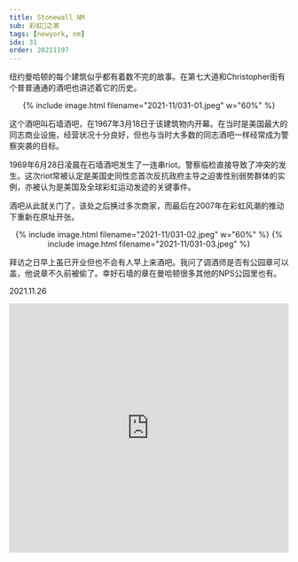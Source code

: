 ```yaml
---
title: Stonewall NM
sub: 彩虹🌈之家
tags: [newyork, nm]
idx: 31
order: 20211197
---
```


纽约曼哈顿的每个建筑似乎都有着数不完的故事。在第七大道和Christopher街有个普普通通的酒吧也讲述着它的历史。

<p style="text-align: center">
{% include image.html filename="2021-11/031-01.jpeg" w="60%" %}
</p>

这个酒吧叫石墙酒吧，在1967年3月18日于该建筑物内开幕。在当时是美国最大的同志商业设施，经营状况十分良好，但也与当时大多数的同志酒吧一样经常成为警察突袭的目标。

1969年6月28日凌晨在石墙酒吧发生了一连串riot。警察临检直接导致了冲突的发生。这次riot常被认定是美国史同性恋首次反抗政府主导之迫害性别弱势群体的实例，亦被认为是美国及全球彩虹运动发迹的关键事件。

酒吧从此就关门了，该处之后换过多次商家，而最后在2007年在彩虹风潮的推动下重新在原址开张。

<p style="text-align: center">
{% include image.html filename="2021-11/031-02.jpeg" w="60%" %}
{% include image.html filename="2021-11/031-03.jpeg" %}
</p>

拜访之日早上虽已开业但也不会有人早上来酒吧。我问了调酒师是否有公园章可以盖，他说章不久前被偷了。幸好石墙的章在曼哈顿很多其他的NPS公园里也有。

2021.11.26

<iframe src="https://www.google.com/maps/embed?pb=!1m14!1m8!1m3!1d48374.991407711044!2d-74.0119255!3d40.7304096!3m2!1i1024!2i768!4f13.1!3m3!1m2!1s0x89c2599473b1e70b%3A0x3705993e6c1fbd59!2sStonewall%20National%20Monument!5e0!3m2!1sen!2sus!4v1652562143375!5m2!1sen!2sus" width="100%" height="450" style="border:0;" allowfullscreen="" loading="lazy" referrerpolicy="no-referrer-when-downgrade"></iframe>
